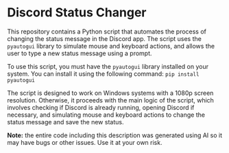 # Discord Status Changer

This repository contains a Python script that automates the process of changing the status message in the Discord app. The script uses the `pyautogui` library to simulate mouse and keyboard actions, and allows the user to type a new status message using a prompt.

To use this script, you must have the `pyautogui` library installed on your system. You can install it using the following command:
`pip install pyautogui`

The script is designed to work on Windows systems with a 1080p screen resolution. Otherwise, it proceeds with the main logic of the script, which involves checking if Discord is already running, opening Discord if necessary, and simulating mouse and keyboard actions to change the status message and save the new status.

**Note:** the entire code including this description was generated using AI so it may have bugs or other issues. Use it at your own risk.
